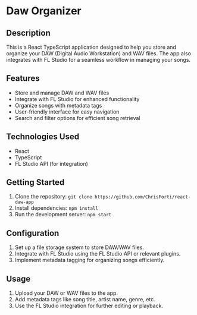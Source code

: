 # **Daw Organizer**

## Description

This is a React TypeScript application designed to help you store and organize your DAW (Digital Audio Workstation) and WAV files. The app also integrates with FL Studio for a seamless workflow in managing your songs.

## Features

- Store and manage DAW and WAV files
- Integrate with FL Studio for enhanced functionality
- Organize songs with metadata tags
- User-friendly interface for easy navigation
- Search and filter options for efficient song retrieval

## Technologies Used

- React
- TypeScript
- FL Studio API (for integration)

## Getting Started

1. Clone the repository: `git clone https://github.com/ChrisForti/react-daw-app`
2. Install dependencies: `npm install`
3. Run the development server: `npm start`

## Configuration

1. Set up a file storage system to store DAW/WAV files.
2. Integrate with FL Studio using the FL Studio API or relevant plugins.
3. Implement metadata tagging for organizing songs efficiently.

## Usage

1. Upload your DAW or WAV files to the app.
2. Add metadata tags like song title, artist name, genre, etc.
3. Use the FL Studio integration for further editing or playback.

